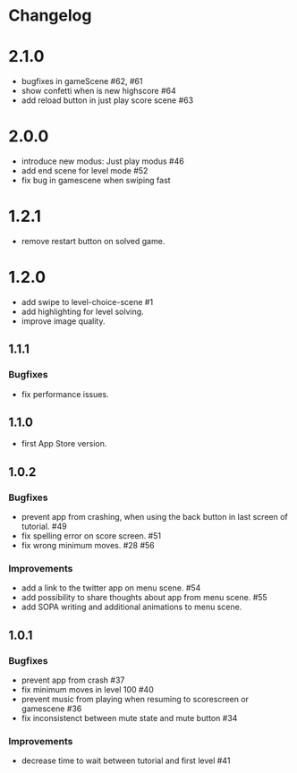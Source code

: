 # Changelog

# 2.1.0

* bugfixes in gameScene #62, #61
* show confetti when is new highscore #64
* add reload button in just play score scene #63

# 2.0.0

* introduce new modus: Just play modus #46
* add end scene for level mode #52
* fix bug in gamescene when swiping fast


# 1.2.1

* remove restart button on solved game.

# 1.2.0

* add swipe to level-choice-scene #1
* add highlighting for level solving.
* improve image quality.

## 1.1.1

### Bugfixes

* fix performance issues.

## 1.1.0

* first App Store version.

## 1.0.2

### Bugfixes

* prevent app from crashing, when using the back button in last screen of tutorial. #49
* fix spelling error on score screen. #51
* fix wrong minimum moves. #28 #56

### Improvements

* add a link to the twitter app on menu scene. #54
* add possibility to share thoughts about app from menu scene. #55
* add SOPA writing and additional animations to menu scene.


## 1.0.1

### Bugfixes

* prevent app from crash #37
* fix minimum moves in level 100 #40
* prevent music from playing when resuming to scorescreen or gamescene #36
* fix inconsistenct between mute state and mute button #34

### Improvements

* decrease time to wait between tutorial and first level #41

